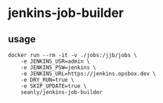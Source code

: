 # jenkins-job-builder

## usage

```
docker run --rm -it -v ./jobs:/jjb/jobs \
    -e JENKINS_USR=admin \
    -e JENKINS_PSW=jenkins \
    -e JENKINS_URL=https://jenkins.opsbox.dev \
    -e DRY_RUN=true \
    -e SKIP_UPDATE=true \
    seanly/jenkins-job-builder
```